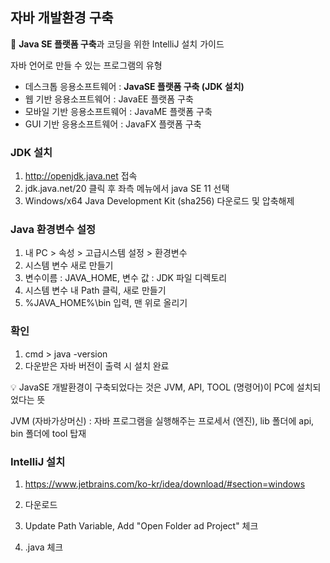 ## 자바 개발환경 구축



:book: **Java SE 플랫폼 구축**과 코딩을 위한 IntelliJ 설치 가이드



자바 언어로 만들 수 있는 프로그램의 유형

- 데스크톱 응용소프트웨어 : **JavaSE 플랫폼 구축 (JDK 설치)**
- 웹 기반 응용소프트웨어 : JavaEE 플랫폼 구축
- 모바일 기반 응용소프트웨어 : JavaME 플랫폼 구축
- GUI 기반 응용소프트웨어 : JavaFX 플랫폼 구축



### JDK 설치

1. http://openjdk.java.net 접속
2. jdk.java.net/20 클릭 후 좌측 메뉴에서 java SE 11 선택
3. Windows/x64 Java Development Kit (sha256) 다운로드 및 압축해제



### Java 환경변수 설정

1. 내 PC > 속성 > 고급시스템 설정 > 환경변수
2. 시스템 변수 새로 만들기
3. 변수이름 : JAVA_HOME, 변수 값 : JDK 파일 디렉토리
4. 시스템 변수 내 Path 클릭, 새로 만들기
5. %JAVA_HOME%\bin 입력, 맨 위로 올리기



### 확인

1. cmd > java -version
2. 다운받은 자바 버전이 출력 시 설치 완료



:bulb: JavaSE 개발환경이 구축되었다는 것은 JVM, API, TOOL (명령어)이 PC에 설치되었다는 뜻

JVM (자바가상머신) : 자바 프로그램을 실행해주는 프로세서 (엔진), lib 폴더에 api, bin 폴더에 tool 탑재



### IntelliJ 설치

1. https://www.jetbrains.com/ko-kr/idea/download/#section=windows

2. 다운로드

3. Update Path Variable, Add "Open Folder ad Project" 체크
4. .java 체크
